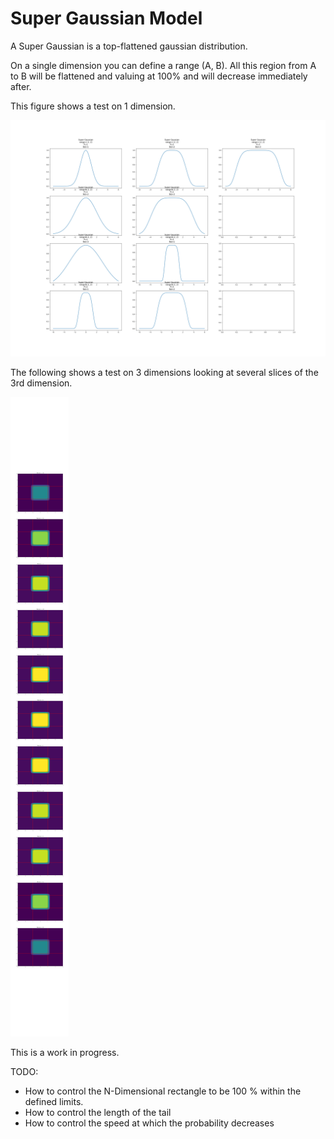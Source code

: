 # Super Gaussian Model

A Super Gaussian is a top-flattened gaussian distribution.

On a single dimension you can define a range (A, B). All this region from A to B will be flattened and valuing at 100% and will decrease immediately after.

This figure shows a test on 1 dimension.

![1-dimensional-test](tmp/figures/test.png)

The following shows a test on 3 dimensions looking at several slices of the 3rd dimension.

![3-dimensional-test](tmp/figures/3DSuperGaussianSim.png)

This is a work in progress.

TODO:
- How to control the N-Dimensional rectangle to be 100 % within the defined limits.
- How to control the length of the tail
- How to control the speed at which the probability decreases
